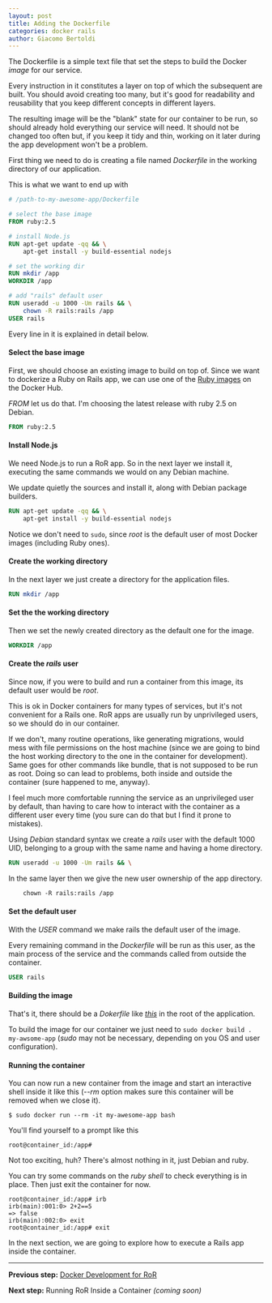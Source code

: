```yaml
---
layout: post
title: Adding the Dockerfile
categories: docker rails
author: Giacomo Bertoldi
---
```


The Dockerfile is a simple text file that set the steps to build the Docker _image_ for our service.

Every instruction in it constitutes a layer on top of which the subsequent are built.
You should avoid creating too many, but it's good for readability and reusability that you keep different concepts in different layers.

The resulting image will be the "blank" state for our container to be run, so should already hold everything our service will need. It should not be changed too often but, if you keep it tidy and thin, working on it later during the app development won't be a problem.

First thing we need to do is creating a file named _Dockerfile_ in the working directory of our application.

This is what we want to end up with
```Dockerfile
# /path-to-my-awesome-app/Dockerfile

# select the base image
FROM ruby:2.5

# install Node.js
RUN apt-get update -qq && \
    apt-get install -y build-essential nodejs

# set the working dir
RUN mkdir /app
WORKDIR /app

# add "rails" default user
RUN useradd -u 1000 -Um rails && \
    chown -R rails:rails /app
USER rails
```

Every line in it is explained in detail below.


#### Select the base image

First, we should choose an existing image to build on top of.
Since we want to dockerize a Ruby on Rails app, we can use one of the [Ruby images](ciao) on the Docker Hub.

_FROM_ let us do that.
I'm choosing the latest release with ruby 2.5 on Debian.
```Dockerfile
FROM ruby:2.5
```


#### Install Node.js

We need Node.js to run a RoR app.
So in the next layer we install it, executing the same commands we would on any Debian machine.

We update quietly the sources and install it, along with Debian package builders.
```Dockerfile
RUN apt-get update -qq && \
    apt-get install -y build-essential nodejs
```

Notice we don't need to ```sudo```, since _root_ is the default user of most Docker images (including Ruby ones).


#### Create the working directory

In the next layer we just create a directory for the application files.
```Dockerfile
RUN mkdir /app
```


#### Set the the working directory

Then we set the newly created directory as the default one for the image.
```Dockerfile
WORKDIR /app
```


#### Create the _rails_ user

Since now, if you were to build and run a container from this image, its default user would be _root_.

This is ok in Docker containers for many types of services, but it's not convenient for a Rails one.
RoR apps are usually run by unprivileged users, so we should do in our container.

If we don't, many routine operations, like generating migrations, would mess with file permissions on the host machine
(since we are going to bind the host working directory to the one in the container for development).
Same goes for other commands like bundle, that is not supposed to be run as root. Doing so can lead to problems, both inside and outside the container (sure happened to me, anyway).

I feel much more comfortable running the service as an unprivileged user by default, than having to care how to interact with the container as a different user every time
(you sure can do that but I find it prone to mistakes).

Using _Debian_ standard syntax we create a _rails_  user with the default 1000 UID, belonging to a group with the same name and having a home directory. 
```Dockerfile
RUN useradd -u 1000 -Um rails && \
```
In the same layer then we give the new user ownership of the app directory.
```Dockerfile
    chown -R rails:rails /app
```

#### Set the default user

With the _USER_ command we make rails the default user of the image.

Every remaining command in the _Dockerfile_ will be run as this user,
as the main process of the service and the commands called from outside the container.
```Dockerfile
USER rails
```

#### Building the image

That's it, there should be a _Dokerfile_ like [_this_](https://github.com/rubynetti/ror-docker-templates/blob/master/basic/Dockerfile) in the root of the application.

To build the image for our container we just need to ```sudo docker build . my-awsome-app```
(_sudo_ may not be necessary, depending on you OS and user configuration).


#### Running the container

You can now run a new container from the image and start an interactive shell inside it like this
(_--rm_ option makes sure this container will be removed when we close it).
```
$ sudo docker run --rm -it my-awesome-app bash
```
You'll find yourself to a prompt like this
```
root@container_id:/app#
```

Not too exciting, huh?
There's almost nothing in it, just Debian and ruby.

You can try some commands on the _ruby shell_ to check everything is in place.
Then just exit the container for now.
```
root@container_id:/app# irb
irb(main):001:0> 2+2==5
=> false
irb(main):002:0> exit
root@container_id:/app# exit
```

In the next section, we are going to explore how to execute a Rails app inside the container.


<hr/>

**Previous step:**
[Docker Development for RoR](/_posts/2018-04-13-docker-rails-development.md)

**Next step:**
Running RoR Inside a Container _(coming soon)_
